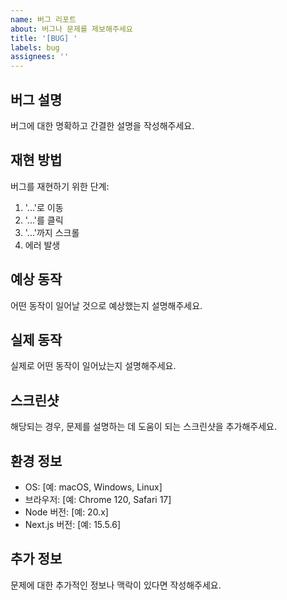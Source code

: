 ```yaml
---
name: 버그 리포트
about: 버그나 문제를 제보해주세요
title: '[BUG] '
labels: bug
assignees: ''
---
```


## 버그 설명
버그에 대한 명확하고 간결한 설명을 작성해주세요.

## 재현 방법
버그를 재현하기 위한 단계:
1. '...'로 이동
2. '...'를 클릭
3. '...'까지 스크롤
4. 에러 발생

## 예상 동작
어떤 동작이 일어날 것으로 예상했는지 설명해주세요.

## 실제 동작
실제로 어떤 동작이 일어났는지 설명해주세요.

## 스크린샷
해당되는 경우, 문제를 설명하는 데 도움이 되는 스크린샷을 추가해주세요.

## 환경 정보
- OS: [예: macOS, Windows, Linux]
- 브라우저: [예: Chrome 120, Safari 17]
- Node 버전: [예: 20.x]
- Next.js 버전: [예: 15.5.6]

## 추가 정보
문제에 대한 추가적인 정보나 맥락이 있다면 작성해주세요.

